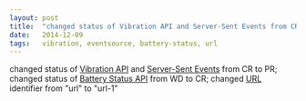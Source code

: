 ```yaml
---
layout: post
title:  "changed status of Vibration API and Server-Sent Events from CR to PR; changed status of Battery Status API from WD to CR; changed URL identifier from &#34;url&#34; to &#34;url-1&#34;"
date:   2014-12-09
tags:   vibration, eventsource, battery-status, url
---
```


changed status of [Vibration API](/spec/vibration) and [Server-Sent Events](/spec/eventsource) from CR to PR; changed status of [Battery Status API](/spec/battery-status) from WD to CR; changed [URL](/spec/url) identifier from "url" to "url-1"


